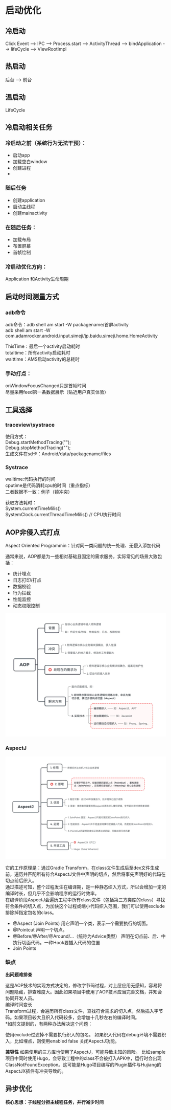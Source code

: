 # 启动优化

## 冷启动
Click Event --> IPC --> Process.start --> ActivityThread --> bindApplication --> lifeCycle --> ViewRootImpl

## 热启动
后台 --> 前台

## 温启动
LifeCycle

## 冷启动相关任务

### 冷启动之前（系统行为无法干预）： 
* 启动app
* 加载空白window
* 创建进程
* 
### 随后任务
* 创建application
* 启动主线程
* 创建mainactivity
### 在随后任务：

* 加载布局
* 布置屏幕
* 首帧绘制

### 冷启动优化方向：
Application 和Activity生命周期

## 启动时间测量方式
### adb命令
adb命令：adb shell am start -W packagename/首屏activity  
adb shell am start -W com.adamrocker.android.input.simeji/jp.baidu.simeji.home.HomeActivity  

ThisTime：最后一个activity启动耗时  
totaltime：所有activity启动耗时  
waittime：AMS启动activity的总耗时  

### 手动打点：
onWindowFocusChanged只是首帧时间  
尽量采用feed第一条数据展示（贴近用户真实体验）  

## 工具选择

### traceview\systrace
使用方式：  
Debug.startMethodTracing("");  
Debug.stopMethodTracing("");  
生成文件在sd卡：Android/data/packagename/files

### Systrace
walltime:代码执行的时间  
cputime是代码消耗cpu的时间（重点指标）  
二者数据不一致：例子（锁冲突）  

获取方法耗时：  
System.currentTimeMilis()  
SystemClock.currentThreadTimeMilis() // CPU执行时间

## AOP非侵入式打点
Aspect Oriented Programmin：针对同一类问题的统一处理、无侵入添加代码

通常来说，AOP都是为一些相对基础且固定的需求服务，实际常见的场景大致包括：

* 统计埋点
* 日志打印/打点
* 数据校验
* 行为拦截
* 性能监控
* 动态权限控制

![image](https://raw.githubusercontent.com/viviant1224/Android-Knowledge-System/main/images/AOP.webp)  

### AspectJ

![image](https://raw.githubusercontent.com/viviant1224/Android-Knowledge-System/main/images/AspectJ.webp)  

它的工作原理是：通过Gradle Transform，在class文件生成后至dex文件生成前，遍历并匹配所有符合AspectJ文件中声明的切点，然后将事先声明好的代码在切点前后织入。  
通过描述可知，整个过程发生在编译期，是一种静态织入方式，所以会增加一定的编译时长，但几乎不会影响程序的运行时效率。  
在编译阶段AspectJ会遍历工程中所有class文件（包括第三方类库的class）寻找符合条件的切入点，为加快这个过程或缩小代码织入范围，我们可以使用exclude排除掉指定包名的class。  

* @Aspect (Join Points) 用它声明一个类，表示一个需要执行的切面。
* @Pointcut 声明一个切点。
* @Before/@After/@Around/...（统称为Advice类型） 声明在切点前、后、中执行切面代码。一种Hook要插入代码的位置
* Join Points

### 缺点

**出问题难排查**  

这是AOP技术的实现方式决定的，修改字节码过程，对上层应用无感知，容易将问题隐藏，排查难度大。因此如果项目中使用了AOP技术应当完善文档，并知会协同开发人员。  
编译时间变长  
Transform过程，会遍历所有class文件，查找符合需求的切入点，然后插入字节码。如果项目较大且织入代码较多，会增加十几秒左右的编译时间。  
*如前文提到的，有两种办法解决这个问题：

使用exclude过滤掉不需要执行织入的包名。
如果织入代码在debug环境不需要织入，比如埋点，则使用enabled false 关闭AspectJ功能。

**兼容性**
如果使用的三方库也使用了AspectJ，可能导致未知的风险。
比如sample项目中同时使用Hugo，会导致工程中的class不会被打入APK中，运行时会出现ClassNotFoundException。这可能是Hugo项目编写的Plugin插件与Hujiang的AspectJX插件有冲突导致的。

## 异步优化

**核心思想：子线程分担主线程任务，并行减少时间**







